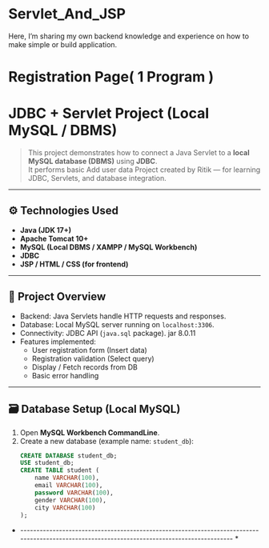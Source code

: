 # Servlet_And_JSP
Here, I’m sharing my own  backend knowledge and experience on how to make simple or build application.

# Registration Page( 1 Program )
# JDBC + Servlet Project (Local MySQL / DBMS)

> This project demonstrates how to connect a Java Servlet to a **local MySQL database (DBMS)** using **JDBC**.  
> It performs basic Add user data 
> Project created by Ritik — for learning JDBC, Servlets, and database integration.

---

## ⚙️ Technologies Used
- **Java (JDK 17+)**
- **Apache Tomcat 10+**
- **MySQL (Local DBMS / XAMPP / MySQL Workbench)**
- **JDBC**
- **JSP / HTML / CSS (for frontend)**

---

## 🧩 Project Overview
- Backend: Java Servlets handle HTTP requests and responses.
- Database: Local MySQL server running on `localhost:3306`.
- Connectivity: JDBC API (`java.sql` package). jar 8.0.11
- Features implemented:
  - User registration form (Insert data)
  - Registration validation (Select query)
  - Display / Fetch records from DB
  - Basic error handling

---

## 🗃️ Database Setup (Local MySQL)
1. Open  **MySQL Workbench CommandLine**.
2. Create a new database (example name: `student_db`):
   ```sql
   CREATE DATABASE student_db;
   USE student_db;
   CREATE TABLE student (
       name VARCHAR(100),
       email VARCHAR(100),
       password VARCHAR(100),
       gender VARCHAR(100),
       city VARCHAR(100)
   );
* -------------------------------------------------------------------------------------------------------------------------------------------- *
